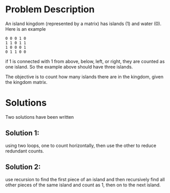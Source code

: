 # Problem Description

An island kingdom (represented by a matrix) has islands (1) and water (0). Here is an example

```
0 0 0 1 0
1 1 0 1 1
1 0 0 0 1
0 1 1 0 0
```

if 1 is connected with 1 from above, below, left, or right, they are counted as one island. So the example
above should have three islands.

The objective is to count how many islands there are in the kingdom, given the kingdom matrix.


# Solutions

Two solutions have been written

## Solution 1: 

using two loops, one to count horizontally, then use the other to reduce redundant counts.

## Solution 2:

use recursion to find the first piece of an island and then recursively find all other pieces of the same island
and count as 1, then on to the next island.

